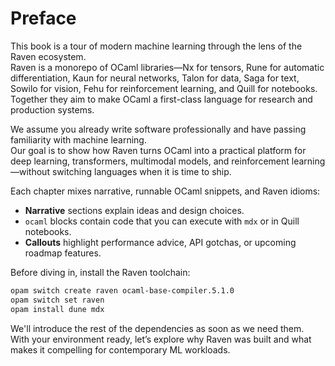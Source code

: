 # Preface

This book is a tour of modern machine learning through the lens of the Raven ecosystem.  
Raven is a monorepo of OCaml libraries—Nx for tensors, Rune for automatic differentiation, Kaun for neural networks, Talon for data, Saga for text, Sowilo for vision, Fehu for reinforcement learning, and Quill for notebooks.  
Together they aim to make OCaml a first-class language for research and production systems.

We assume you already write software professionally and have passing familiarity with machine learning.  
Our goal is to show how Raven turns OCaml into a practical platform for deep learning, transformers, multimodal models, and reinforcement learning—without switching languages when it is time to ship.

Each chapter mixes narrative, runnable OCaml snippets, and Raven idioms:

- **Narrative** sections explain ideas and design choices.  
- ```ocaml``` blocks contain code that you can execute with `mdx` or in Quill notebooks.  
- **Callouts** highlight performance advice, API gotchas, or upcoming roadmap features.

Before diving in, install the Raven toolchain:

```bash
opam switch create raven ocaml-base-compiler.5.1.0
opam switch set raven
opam install dune mdx
```

We'll introduce the rest of the dependencies as soon as we need them.  
With your environment ready, let’s explore why Raven was built and what makes it compelling for contemporary ML workloads.

